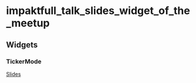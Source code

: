 # impaktfull_talk_slides_widget_of_the_meetup

## Widgets

### TickerMode

[Slides](https://widget_of_the_meetup.impaktfull.com/slides/ticker-mode)
